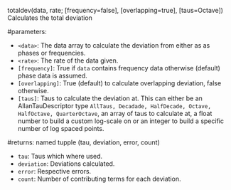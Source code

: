 totaldev(data, rate; [frequency=false], [overlapping=true], [taus=Octave]) Calculates the total deviation

#parameters:

  * `<data>`:			The data array to calculate the deviation from either as as phases or frequencies.
  * `<rate>`:			The rate of the data given.
  * `[frequency]`:		True if `data` contains frequency data otherwise (default) phase data is assumed.
  * `[overlapping]`:	True (default) to calculate overlapping deviation, false otherwise.
  * `[taus]`:			Taus to calculate the deviation at. This can either be an AllanTauDescriptor type `AllTaus, Decadade, HalfDecade, Octave, HalfOctave, QuarterOctave`, an array of taus to calculate at, a float number to build a custom log-scale on or an integer to build a specific number of log spaced points.

#returns: named tupple (tau, deviation, error, count)

  * `tau`:		Taus which where used.
  * `deviation`:	Deviations calculated.
  * `error`:		Respective errors.
  * `count`:		Number of contributing terms for each deviation.
